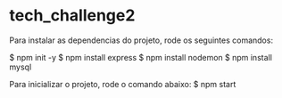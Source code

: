# tech_challenge2

Para instalar as dependencias do projeto, rode os seguintes comandos:

$ npm init -y
$ npm install express
$ npm install nodemon
$ npm install mysql

Para inicializar o projeto, rode o comando abaixo:
$ npm start

